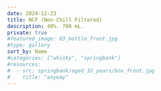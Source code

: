 ```yaml
---
date: 2024-12-23
title: NCF (Non-Chill Filtered)
description: 40%. 700 mL.
private: true
#featured_image: 03_bottle_front.jpg
#type: gallery
sort_by: Name
#categories: ["whisky", "springbank"]
#resources:
#  - src: springbank/aged_32_years/box_front.jpg
#    title: "anyway"
---
```

